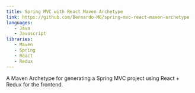 ```yaml
---
title: Spring MVC with React Maven Archetype
link: https://github.com/Bernardo-MG/spring-mvc-react-maven-archetype
languages:
   - Java
   - Javascript
libraries:
   - Maven
   - Spring
   - React
   - Redux
---
```

A Maven Archetype for generating a Spring MVC project using React + Redux for the frontend.
